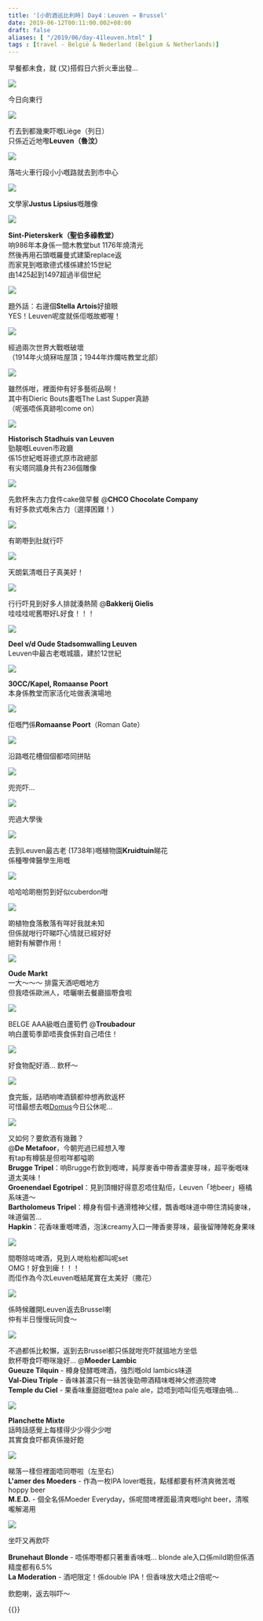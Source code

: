 ```yaml
---
title: '[小酌酒巡比利時] Day4：Leuven → Brussel'
date: 2019-06-12T00:11:00.002+08:00
draft: false
aliases: [ "/2019/06/day-41leuven.html" ]
tags : [travel - België & Nederland (Belgium & Netherlands)]
---
```


早餐都未食，就 (又)搭假日六折火車出發...  

![](/images/belgium4z1.jpg)

今日向東行  

![](/images/belgium4z2.jpg)

冇去到都幾東吓嘅Liège（列日）  
只係近近地嚟**Leuven（魯汶）**  

![](/images/belgium4z3.jpg)

落咗火車行段小小嘅路就去到市中心  

![](/images/belgium4z4.jpg)

文學家**Justus Lipsius**嘅雕像  

![](/images/belgium4z5.jpg)

**Sint-Pieterskerk（聖伯多祿教堂）**  
响986年本身係一間木教堂but 1176年燒清光  
然後再用石頭嘅羅曼式建築replace返  
而家見到嘅歌德式樣係建於15世紀  
由1425起到1497超過半個世紀  

![](/images/belgium4z6.jpg)

題外話：右邊個**Stella Artois**好搶眼  
YES！Leuven呢度就係佢嘅故鄉喔！  

![](/images/belgium4z7.jpg)

經過兩次世界大戰嘅破壞  
（1914年火燒冧咗屋頂；1944年炸爛咗教堂北部）  

![](/images/belgium4z8.jpg)

雖然係咁，裡面仲有好多藝術品啊！  
其中有Dieric Bouts畫嘅The Last Supper真跡  
（呢張唔係真跡啦come on）  

![](/images/belgium4z9.jpg)

**Historisch Stadhuis van Leuven**  
勁靚嘅Leuven市政廳  
係15世紀嘅哥德式原市政總部  
有尖塔同牆身共有236個雕像  

![](/images/belgium4z10.jpg)

先飲杯朱古力食件cake做早餐 @**CHCO Chocolate Company**  
有好多款式嘅朱古力（選擇困難！）  

![](/images/belgium4z11.jpg)

有啲嘢到肚就行吓  

![](/images/belgium4z12.jpg)

天朗氣清嘅日子真美好！  

![](/images/belgium4z13.jpg)

行行吓見到好多人排就湊熱鬧 @**Bakkerij Gielis**  
哇哇哇呢舊嘢好L好食！！！  

![](/images/belgium4z14.jpg)

**Deel v/d Oude Stadsomwalling Leuven**  
Leuven中最古老嘅城牆，建於12世紀  

![](/images/belgium4z15.jpg)

**30CC/Kapel, Romaanse Poort**  
本身係教堂而家活化咗做表演場地  

![](/images/belgium4z16.jpg)

佢嘅門係**Romaanse Poort**（Roman Gate）  

![](/images/belgium4z17.jpg)

沿路嘅花槽個個都唔同拼貼  

![](/images/belgium4z18.jpg)

兜兜吓...  

![](/images/belgium4z19.jpg)

兜過大學後  

![](/images/belgium4z20.jpg)

去到Leuven最古老 (1738年)嘅植物園**Kruidtuin**睇花  
係種嚟俾醫學生用嘅  

![](/images/belgium4z21.jpg)

哈哈哈啲樹剪到好似cuberdon咁  

![](/images/belgium4z22.jpg)

啲植物食落敷落有咩好我就未知  
但係就咁行吓睇吓心情就已經好好  
絕對有解鬱作用！  

![](/images/belgium4z23.jpg)

**Oude Markt**  
一大～～～ 排露天酒吧嘅地方  
但我唔係歐洲人，唔曬喇去餐廳搵嘢食啦  

![](/images/belgium4z24.jpg)

BELGE AAA級嘅白蘆筍們 @**Troubadour**  
响白蘆筍季節唔喪食係對自己唔住！  

![](/images/belgium4z25.jpg)

好食物配好酒... 飲杯～  

![](/images/belgium4z26.jpg)

食完飯，話晒响啤酒鎮都仲想再飲返杯  
可惜最想去嘅[Domus](https://domusleuven.be/)今日公休呢...  

![](/images/belgium4z27.jpg)

又如何？要飲酒有幾難？  
@**De Metafoor**，今朝兜過已經想入嚟  
有tap有樽裝是但啦咩都嗌啲  
**Brugge Tripel**：响Brugge冇飲到嘅啤，純厚麥香中帶香濃麥芽味，超平衡嘅味道太美味！  
**Groenendael Egotripel**：見到頂帽好得意忍唔住點佢，Leuven「地beer」極橘系味道～  
**Bartholomeus Tripel**：樽身有個卡通滑稽神父樣，飄香嘅味道中帶住清純麥味，味道偏苦...  
**Hapkin**：花香味重嘅啤酒，泡沫creamy入口一陣香麥芽味，最後留陣陣乾身果味  

![](/images/belgium4z28.jpg)

間嘢除咗啤酒，見到人哋枱枱都叫呢set  
OMG！好食到痺！！！  
而佢作為今次Leuven嘅結尾實在太美好（撒花）  

![](/images/belgium4z29.jpg)

係時候離開Leuven返去Brussel喇  
仲有半日慢慢玩同食～  

![](/images/belgium4z30.jpg)

不過都係比較懶，返到去Brussel都只係就咁兜吓就搵地方坐低  
飲杯嘢食吓嘢咪幾好... @**Moeder Lambic**  
**Gueuze Tilquin** - 樽身發酵嘅啤酒，強烈嘅old lambics味道  
**Val-Dieu Triple** - 香味甚濃只有一絲苦後勁帶酒精味嘅神父修道院啤  
**Temple du Ciel** - 果香味重甜甜嘅tea pale ale，諗唔到唔叫佢先嘅理由喎...  
  

![](/images/belgium4z31.jpg)

**Planchette Mixte**  
話時話感覺上每樣得少少得少少咁  
其實食食吓都真係幾好飽  

![](/images/belgium4z32.jpg)

睇落一樣但裡面唔同嘢啦（左至右）  
**L'amer des Moeders** - 作為一枚IPA lover嘅我，點樣都要有杯清爽微苦嘅hoppy beer  
**M.E.D.** - 個全名係Moeder Everyday，係呢間啤裡面最清爽嘅light beer，清喉嚨解渴用  

![](/images/belgium4z33.jpg)

坐吓又再飲吓  
  
**Brunehaut Blonde** - 唔係嘢嘢都只著重香味嘅... blonde ale入口係mild啲但係酒精度都有6.5%  
**La Moderation** - 酒吧限定！係double IPA！但香味放大唔止2倍呢～  
  
  
飲飽喇，返去唞吓～  
  
{{<belgium>}}  

